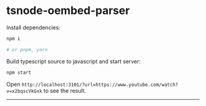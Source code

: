 # tsnode-oembed-parser

Install dependencies:

```bash
npm i

# or pnpm, yarn
```

Build typescript source to javascript and start server:

```bash
npm start
```

Open `http://localhost:3101/?url=https://www.youtube.com/watch?v=x2bqscVkGxk` to see the result.

---
